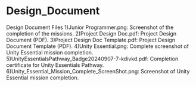 # Design_Document
Design Document Files
1)Junior Programmer.png: Screenshot of the completion of the missions.
2)Project Design Doc.pdf: Project Design Document (PDF).
3)Project Design Doc Template.pdf: Project Design Document Template (PDF).
4)Unity Essential.png: Complete screenshot of Unity Essential mission completion.
5)UnityEssentialsPathway_Badge20240907-7-kdivkd.pdf: Completion certificate for Unity Essentials Pathway.
6)Unity_Essential_Mission_Complete_ScreenShot.png: Screenshot of Unity Essential mission completion.
